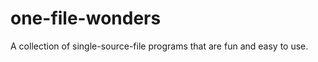 one-file-wonders
================

A collection of single-source-file programs that are fun and easy to use.
